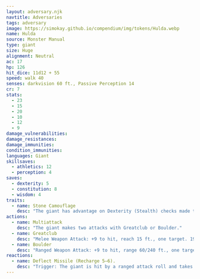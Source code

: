 ```yaml
---
layout: adversary.njk
navtitle: Adversaries
tags: adversary
image: https://simokay.github.io/compendium/img/tokens/Hulda.webp
name: Hulda
source: Monster Manual
type: giant
size: Huge
alignment: Neutral
ac: 17
hp: 126
hit_dice: 11d12 + 55
speed: walk 40
senses: darkvision 60 ft., Passive Perception 14
cr: 7
stats:
  - 23
  - 15
  - 20
  - 10
  - 12
  - 9
damage_vulnerabilities: 
damage_resistances: 
damage_immunities: 
condition_immunities: 
languages: Giant
skillsaves:
  - athletics: 12
  - perception: 4
saves:
  - dexterity: 5
  - constitution: 8
  - wisdom: 4
traits:
  - name: Stone Camouflage
    desc: "The giant has advantage on Dexterity (Stealth) checks made to hide in rocky terrain."
actions:
  - name: Multiattack
    desc: "The giant makes two attacks with Greatclub or Boulder."
  - name: Greatclub
    desc: "Melee Weapon Attack: +9 to hit, reach 15 ft., one target. 19 (3d10 + 6) bludgeoning damage."
  - name: Boulder
    desc: "Ranged Weapon Attack: +9 to hit, range 60/240 ft., one target. 28 (4d10 + 6) bludgeoning damage. If the target is a creature, it must succeed on a DC 17 Strength saving throw or be knocked prone."
reactions:
  - name: Deflect Missile (Recharge 5–6). 
    desc: "Trigger: The giant is hit by a ranged attack roll and takes Bludgeoning, Piercing, or Slashing damage from it. Response: The giant reduces the damage it takes from the attack by 11 (1d10 + 6), and if that damage is reduced to 0, the giant can redirect some of the attack's force. Dexterity Saving Throw: DC 17, one creature the giant can see within 60 feet. Failure: 11 (1d10 + 6) Force damage."
---
```

